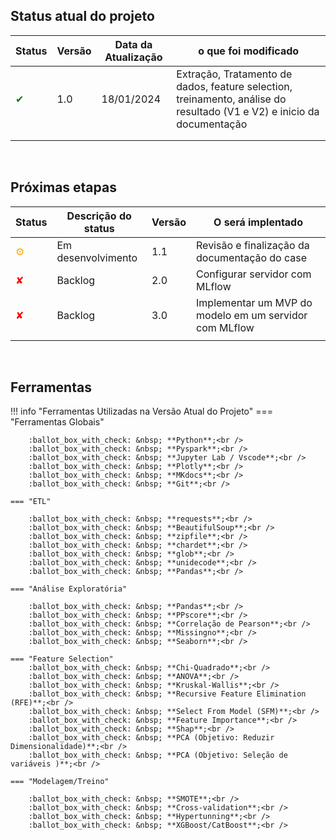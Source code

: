 ## Status atual do projeto
|Status | Versão      | Data da Atualização | o que foi modificado |
|---| ----------- | -----------------| ---------------------- | 
| <span style="color:green;">✔</span>|1.0|18/01/2024| Extração, Tratamento de dados,  feature selection, treinamento, análise do resultado (V1 e V2) e inicio da documentação | 
||    |   |   |
||    |   |   |
 <br />

## Próximas etapas

|Status | Descrição do status   | Versão       | O será implentado |
|---| ----------- | -----------------| ---------------------- | 
| <span style="color:orange;">⚙️</span> |Em desenvolvimento | 1.1   | Revisão e finalização da documentação do case  |  
| <span style="color:red;">✘</span>  | Backlog | 2.0   |  Configurar servidor com MLflow  |  
| <span style="color:red;">✘</span>  | Backlog | 3.0   |  Implementar um MVP do modelo em um servidor com MLflow  |  
||    | |   |   |
 <br />

## Ferramentas

!!! info "Ferramentas Utilizadas na Versão Atual do Projeto"
    === "Ferramentas Globais"

        :ballot_box_with_check: &nbsp; **Python**;<br />
        :ballot_box_with_check: &nbsp; **Pyspark**;<br />
        :ballot_box_with_check: &nbsp; **Jupyter Lab / Vscode**;<br />
        :ballot_box_with_check: &nbsp; **Plotly**;<br />
        :ballot_box_with_check: &nbsp; **MKdocs**;<br />
        :ballot_box_with_check: &nbsp; **Git**;<br />

    === "ETL"

        :ballot_box_with_check: &nbsp; **requests**;<br />
        :ballot_box_with_check: &nbsp; **BeautifulSoup**;<br />
        :ballot_box_with_check: &nbsp; **zipfile**;<br />
        :ballot_box_with_check: &nbsp; **chardet**;<br />
        :ballot_box_with_check: &nbsp; **glob**;<br />
        :ballot_box_with_check: &nbsp; **unidecode**;<br />
        :ballot_box_with_check: &nbsp; **Pandas**;<br />

    === "Análise Exploratória"

        :ballot_box_with_check: &nbsp; **Pandas**;<br />
        :ballot_box_with_check: &nbsp; **PPscore**;<br />
        :ballot_box_with_check: &nbsp; **Correlação de Pearson**;<br />
        :ballot_box_with_check: &nbsp; **Missingno**;<br />
        :ballot_box_with_check: &nbsp; **Seaborn**;<br />

    === "Feature Selection"
        :ballot_box_with_check: &nbsp; **Chi-Quadrado**;<br />
        :ballot_box_with_check: &nbsp; **ANOVA**;<br />
        :ballot_box_with_check: &nbsp; **Kruskal-Wallis**;<br />
        :ballot_box_with_check: &nbsp; **Recursive Feature Elimination (RFE)**;<br />
        :ballot_box_with_check: &nbsp; **Select From Model (SFM)**;<br />
        :ballot_box_with_check: &nbsp; **Feature Importance**;<br />
        :ballot_box_with_check: &nbsp; **Shap**;<br />
        :ballot_box_with_check: &nbsp; **PCA (Objetivo: Reduzir Dimensionalidade)**;<br />
        :ballot_box_with_check: &nbsp; **PCA (Objetivo: Seleção de variáveis )**;<br />

    === "Modelagem/Treino"

        :ballot_box_with_check: &nbsp; **SMOTE**;<br />
        :ballot_box_with_check: &nbsp; **Cross-validation**;<br />
        :ballot_box_with_check: &nbsp; **Hypertunning**;<br />
        :ballot_box_with_check: &nbsp; **XGBoost/CatBoost**;<br />

 <br />